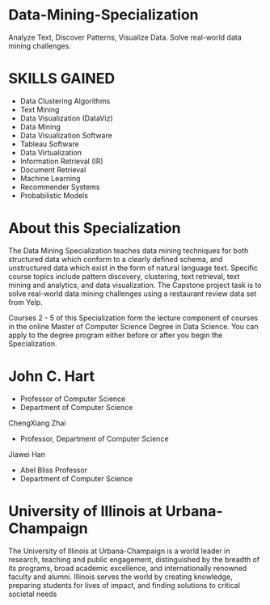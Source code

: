 # Data-Mining-Specialization
Analyze Text, Discover Patterns, Visualize Data. Solve real-world data mining challenges.


# SKILLS GAINED
- Data Clustering Algorithms
- Text Mining
- Data Visualization (DataViz)
- Data Mining
- Data Visualization Software
- Tableau Software
- Data Virtualization
- Information Retrieval (IR)
- Document Retrieval
- Machine Learning
- Recommender Systems
- Probabilistic Models


# About this Specialization

The Data Mining Specialization teaches data mining techniques for both structured data which conform to a clearly defined schema, and unstructured data which exist in the form of natural language text. Specific course topics include pattern discovery, clustering, text retrieval, text mining and analytics, and data visualization. The Capstone project task is to solve real-world data mining challenges using a restaurant review data set from Yelp.

Courses 2 - 5 of this Specialization form the lecture component of courses in the online Master of Computer Science Degree in Data Science. You can apply to the degree program either before or after you begin the Specialization.

# John C. Hart
- Professor of Computer Science
- Department of Computer Science

ChengXiang Zhai
- Professor, Department of Computer Science

Jiawei Han
- Abel Bliss Professor
- Department of Computer Science

# University of Illinois at Urbana-Champaign
The University of Illinois at Urbana-Champaign is a world leader in research, teaching and public engagement, distinguished by the breadth of its programs, broad academic excellence, and internationally renowned faculty and alumni. Illinois serves the world by creating knowledge, preparing students for lives of impact, and finding solutions to critical societal needs
